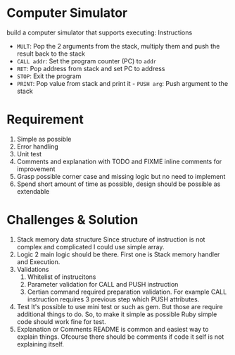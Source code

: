 # Computer Simulator
build a computer simulator that supports executing:
Instructions
- `MULT`: Pop the 2 arguments from the stack, multiply them and push the result back to the stack 
- `CALL addr`: Set the program counter (PC) to `addr`
- `RET`: Pop address from stack and set PC to address
- `STOP`: Exit the program
- `PRINT`: Pop value from stack and print it - `PUSH arg`: Push argument to the stack

# Requirement
1. Simple as possible
2. Error handling
3. Unit test
4. Comments and explanation with TODO and FIXME inline comments for improvement
5. Grasp possible corner case and missing logic but no need to implement
6. Spend short amount of time as possible, design should be possible as extendable


# Challenges & Solution
1. Stack memory data structure
  Since structure of instruction is not complex and complicated I could use simple array.
2. Logic
   2 main logic should be there. First one is Stack memory handler and Execution.
3. Validations
   1. Whitelist of instrucitons
   2. Parameter validation for CALL and PUSH instruction
   3. Certian command required preparation validation. For example CALL instruction requires 3 previous step which PUSH attributes.
4. Test
   It's possible to use mini test or such as gem. But those are require additional things to do. So, to make it simple as possible Ruby simple code should work fine for test.
5. Explanation or Comments
   README is common and easiest way to explain things. Ofcourse there should be comments if code it self is not explaining itself.

